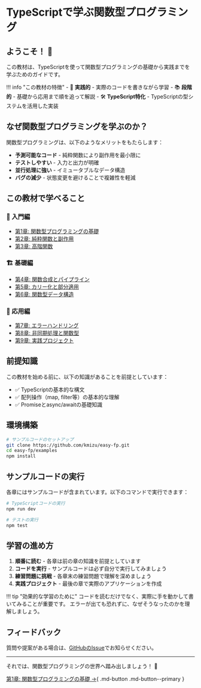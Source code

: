 # TypeScriptで学ぶ関数型プログラミング

## ようこそ！ 👋

この教材は、TypeScriptを使って関数型プログラミングの基礎から実践までを学ぶためのガイドです。

!!! info "この教材の特徴"
    - 🎯 **実践的** - 実際のコードを書きながら学習
    - 📚 **段階的** - 基礎から応用まで順を追って解説
    - 🛠️ **TypeScript特化** - TypeScriptの型システムを活用した実装

## なぜ関数型プログラミングを学ぶのか？

関数型プログラミングは、以下のようなメリットをもたらします：

- **予測可能なコード** - 純粋関数により副作用を最小限に
- **テストしやすい** - 入力と出力が明確
- **並行処理に強い** - イミュータブルなデータ構造
- **バグの減少** - 状態変更を避けることで複雑性を軽減

## この教材で学べること

### 🌱 入門編
- [第1章: 関数型プログラミングの基礎](chapter01/index.md)
- [第2章: 純粋関数と副作用](chapter02/index.md)
- [第3章: 高階関数](chapter03/index.md)

### 🏗️ 基礎編
- [第4章: 関数合成とパイプライン](chapter04/index.md)
- [第5章: カリー化と部分適用](chapter05/index.md)
- [第6章: 関数型データ構造](chapter06/index.md)

### 🚀 応用編
- [第7章: エラーハンドリング](chapter07/index.md)
- [第8章: 非同期処理と関数型](chapter08/index.md)
- [第9章: 実践プロジェクト](chapter09/index.md)

## 前提知識

この教材を始める前に、以下の知識があることを前提としています：

- ✅ TypeScriptの基本的な構文
- ✅ 配列操作（map, filter等）の基本的な理解
- ✅ Promiseとasync/awaitの基礎知識

## 環境構築

```bash
# サンプルコードのセットアップ
git clone https://github.com/kmizu/easy-fp.git
cd easy-fp/examples
npm install
```

## サンプルコードの実行

各章にはサンプルコードが含まれています。以下のコマンドで実行できます：

```bash
# TypeScriptコードの実行
npm run dev

# テストの実行
npm test
```

## 学習の進め方

1. **順番に読む** - 各章は前の章の知識を前提としています
2. **コードを実行** - サンプルコードは必ず自分で実行してみましょう
3. **練習問題に挑戦** - 各章末の練習問題で理解を深めましょう
4. **実践プロジェクト** - 最後の章で実際のアプリケーションを作成

!!! tip "効果的な学習のために"
    コードを読むだけでなく、実際に手を動かして書いてみることが重要です。
    エラーが出ても恐れずに、なぜそうなったのかを理解しましょう。

## フィードバック

質問や提案がある場合は、[GitHubのIssue](https://github.com/kmizu/easy-fp/issues)でお知らせください。

---

それでは、関数型プログラミングの世界へ踏み出しましょう！ 🎉

[第1章: 関数型プログラミングの基礎 →](chapter01/index.md){ .md-button .md-button--primary }
